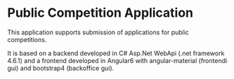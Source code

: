 # Public Competition Application

This application supports submission of applications for public competitions.

It is based on a backend developed in C# Asp.Net WebApi (.net framework 4.6.1) and a frontend developed in Angular6 with angular-material (frontendi gui) and bootstrap4 (backoffice gui).
